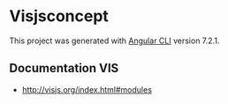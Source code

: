# Visjsconcept

This project was generated with [Angular CLI](https://github.com/angular/angular-cli) version 7.2.1.

## Documentation VIS
- http://visjs.org/index.html#modules
